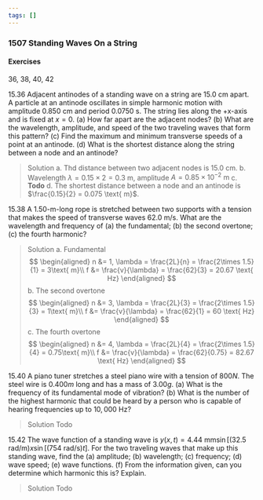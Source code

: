 ```yaml
---
tags: []
---
```


### 1507 Standing Waves On a String

#### Exercises
36, 38, 40, 42

15.36 Adjacent antinodes of a standing wave on a string are $15.0 \text{ cm}$ apart. A particle at an antinode oscillates in simple harmonic motion with amplitude $0.850 \text{ cm}$ and period $0.0750 \text{ s}$. The string lies along the +x-axis and is fixed at $x = 0$.
(a) How far apart are the adjacent nodes?
(b) What are the wavelength, amplitude, and speed of the two traveling waves that form this pattern?
(c) Find the maximum and minimum transverse speeds of a point at an antinode.
(d) What is the shortest distance along the string between a node and an antinode?
>Solution
a. Thd distance between two adjacent nodes is $15.0 \text{ cm}$.
b. Wavelength $\lambda = 0.15 \times 2 = 0.3 \text{ m}$, amplitude $A = 0.85 \times 10^{-2} \text{ m}$
c. **Todo**
d. The shortest distance between a node and an antinode is $\frac{0.15}{2} = 0.075 \text{ m}$.

15.38  A $1.50$-m-long rope is stretched between two supports with a tension that makes the speed of transverse waves $62.0 \text{ m/s}$. What are the wavelength and frequency of (a) the fundamental; (b) the second overtone; (c) the fourth harmonic?
>Solution
a. Fundamental
$$
\begin{aligned}
n &= 1, \lambda = \frac{2L}{n} = \frac{2\times 1.5}{1} = 3\text{ m}\\
f &= \frac{v}{\lambda} = \frac{62}{3} = 20.67 \text{ Hz}
\end{aligned}
$$
b. The second overtone
$$
\begin{aligned}
n &= 3, \lambda = \frac{2L}{3} = \frac{2\times 1.5}{3} = 1\text{ m}\\
f &= \frac{v}{\lambda} = \frac{62}{1} = 60 \text{ Hz}
\end{aligned}
$$
c. The fourth overtone
$$
\begin{aligned}
n &= 4, \lambda = \frac{2L}{4} = \frac{2\times 1.5}{4} = 0.75\text{ m}\\
f &= \frac{v}{\lambda} = \frac{62}{0.75} = 82.67 \text{ Hz}
\end{aligned}
$$

15.40 A piano tuner stretches a steel piano wire with a tension of $800 N$. The steel wire is $0.400 m$ long and has a mass of $3.00 g$. (a) What is the frequency of its fundamental mode of vibration? (b) What is the number of the highest harmonic that could be heard by a person who is capable of hearing frequencies up to $10,000 \text{ Hz}$?
>Solution
Todo

15.42 The wave function of a standing wave is $y(x, t) = 4.44 \text{ mm} \sin[(32.5 \text{ rad/m}) x \sin[(754 \text{ rad/s}) t]$. For the two traveling waves that make up this standing wave, find the (a) amplitude; (b) wavelength; (c) frequency; (d) wave speed; (e) wave functions. (f) From the information given, can you determine which harmonic this is? Explain.
>Solution
Todo
